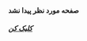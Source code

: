 
<html lang="fa">
<head>
    <meta charset="UTF-8">
    <meta name="viewport" content="width=device-width, initial-scale=1.0">
    <title>404</title>
</head>
<body>
    <h4>صفحه مورد نظر پیدا نشد</h4>
    <h5><a href="https://technopediait.github.io/pages">کلیک کن</a></h5>
</body>
</html>